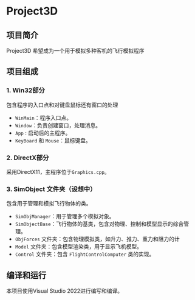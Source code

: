 
# Project3D

## 项目简介

Project3D 希望成为一个用于模拟多种客机的飞行模拟程序

## 项目组成
### 1. Win32部分

包含程序的入口点和对键盘鼠标还有窗口的处理

- `WinMain`：程序入口点。
- `Window`：负责创建窗口，处理消息。
- `App` : 启动后的主程序。
- `KeyBoard` 和 `Mouse`：鼠标键盘。

### 2. DirectX部分

采用DirectX11，主程序位于`Graphics.cpp`。

### 3. SimObject 文件夹（设想中）

包含用于管理和模拟飞行物体的类。

- `SimObjManager`：用于管理多个模拟对象。
- `SimObjectBase`：飞行物体的基类，包含对物理、控制和模型显示的综合管理。
- `ObjForces` 文件夹：包含物理模拟类，如升力、推力、重力和阻力的计
- `Model` 文件夹：包含模型渲染类，用于显示飞机模型。
- `Control` 文件夹：包含 `FlightControlComputer` 类的实现。

## 编译和运行

本项目使用Visual Studio 2022进行编写和编译。
